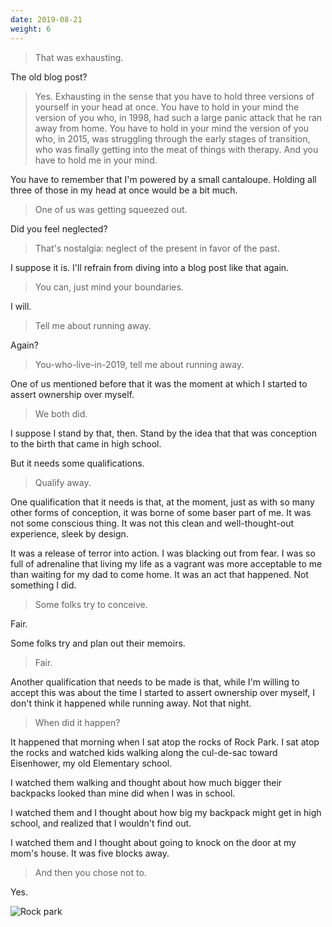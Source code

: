 ```yaml
---
date: 2019-08-21
weight: 6
---
```


> That was exhausting.

The old blog post?

> Yes. Exhausting in the sense that you have to hold three versions of yourself in your head at once. You have to hold in your mind the version of you who, in 1998, had such a large panic attack that he ran away from home. You have to hold in your mind the version of you who, in 2015, was struggling through the early stages of transition, who was finally getting into the meat of things with therapy. And you have to hold me in your mind.

You have to remember that I'm powered by a small cantaloupe. Holding all three of those in my head at once would be a bit much.

> One of us was getting squeezed out.

Did you feel neglected?

> That's nostalgia: neglect of the present in favor of the past.

I suppose it is. I'll refrain from diving into a blog post like that again.

> You can, just mind your boundaries.

I will.

> Tell me about running away.

Again?

> You-who-live-in-2019, tell me about running away.

One of us mentioned before that it was the moment at which I started to assert ownership over myself.

> We both did.

I suppose I stand by that, then. Stand by the idea that that was conception to the birth that came in high school.

But it needs some qualifications.

> Qualify away.

One qualification that it needs is that, at the moment, just as with so many other forms of conception, it was borne of some baser part of me. It was not some conscious thing. It was not this clean and well-thought-out experience, sleek by design.

It was a release of terror into action. I was blacking out from fear. I was so full of adrenaline that living my life as a vagrant was more acceptable to me than waiting for my dad to come home. It was an act that happened. Not something I did.

> Some folks try to conceive.

Fair.

Some folks try and plan out their memoirs.

> Fair.

Another qualification that needs to be made is that, while I'm willing to accept this was about the time I started to assert ownership over myself, I don't think it happened while running away. Not that night.

> When did it happen?

It happened that morning when I sat atop the rocks of Rock Park. I sat atop the rocks and watched kids walking along the cul-de-sac toward Eisenhower, my old Elementary school.

I watched them walking and thought about how much bigger their backpacks looked than mine did when I was in school.

I watched them and I thought about how big my backpack might get in high school, and realized that I wouldn't find out.

I watched them and I thought about going to knock on the door at my mom's house. It was five blocks away.

> And then you chose not to.

Yes.

![Rock park](/rock-park.jpg)
